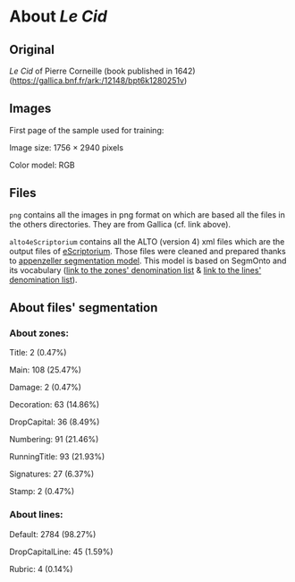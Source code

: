 # About _Le Cid_ 

## Original
_Le Cid_ of Pierre Corneille (book published in 1642) (https://gallica.bnf.fr/ark:/12148/bpt6k1280251v)

## Images
First page of the sample used for training:

Image size: 1756 × 2940 pixels

Color model: RGB

## Files
``png`` contains all the images in png format on which are based all the files in the others directories. They are from Gallica (cf. link above).

``alto4eScriptorium`` contains all the ALTO (version 4) xml files which are the output files of [eScriptorium](http://traces6.paris.inria.fr/). Those files were cleaned and prepared thanks to [appenzeller segmentation model](https://github.com/Heresta/OCR17plus/tree/main/Model/Segment). This model is based on SegmOnto and its vocabulary ([link to the zones' denomination list](https://github.com/SegmOnto/examples/tree/main/zones) & [link to the lines' denomination list](https://github.com/SegmOnto/examples/tree/main/lines)).

## About files' segmentation

### About zones:

Title: 2 (0.47%)

Main: 108 (25.47%)

Damage: 2 (0.47%)

Decoration: 63 (14.86%)

DropCapital: 36 (8.49%)

Numbering: 91 (21.46%)

RunningTitle: 93 (21.93%)

Signatures: 27 (6.37%)

Stamp: 2 (0.47%)

### About lines:

Default: 2784 (98.27%)

DropCapitalLine: 45 (1.59%)

Rubric: 4 (0.14%)
